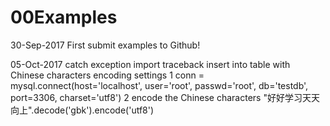 # 00Examples

30-Sep-2017 First submit examples to Github!

05-Oct-2017
    catch exception import traceback
    insert into table with Chinese characters
    encoding settings
    1 conn = mysql.connect(host='localhost', user='root', passwd='root', db='testdb', port=3306, charset='utf8')
    2 encode the Chinese characters
        "好好学习天天向上".decode('gbk').encode('utf8')